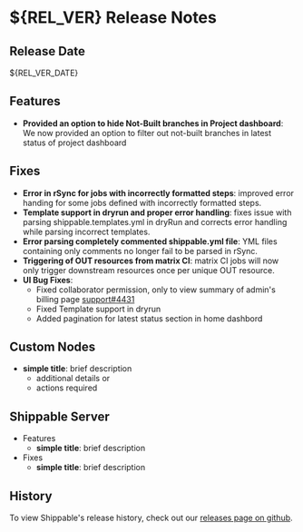 # ${REL_VER} Release Notes

## Release Date
${REL_VER_DATE}

## Features
  - **Provided an option to hide Not-Built branches in Project dashboard**: We now provided an option to filter out not-built branches in latest status of project dashboard

## Fixes
  - **Error in rSync for jobs with incorrectly formatted steps**: improved error handing for some jobs defined with incorrectly formatted steps.
  - **Template support in dryrun and proper error handling**: fixes issue with parsing shippable.templates.yml in dryRun and corrects error handling while parsing incorrect templates.
  - **Error parsing completely commented shippable.yml file**: YML files containing only comments no longer fail to be parsed in rSync.
  - **Triggering of OUT resources from matrix CI**: matrix CI jobs will now only trigger downstream resources once per unique OUT resource.
  - **UI Bug Fixes**:
      - Fixed collaborator permission, only to view summary of admin's billing page [support#4431](https://github.com/Shippable/support/issues/4431)
      - Fixed Template support in dryrun
      - Added pagination for latest status section in home dashbord

## Custom Nodes
  - **simple title**: brief description
      - additional details or
      - actions required

## Shippable Server

  - Features
      - **simple title**: brief description
  - Fixes
      - **simple title**: brief description

## History

To view Shippable's release history, check out our [releases page on github](https://github.com/Shippable/admiral/releases).

